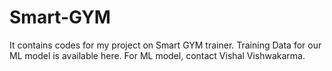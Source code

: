 # Smart-GYM
It contains codes for my project on Smart GYM trainer.
Training Data for our ML model is available here.
For ML model, contact Vishal Vishwakarma.
